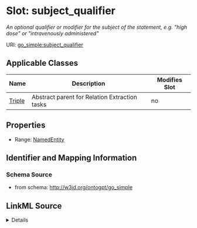 

# Slot: subject_qualifier


_An optional qualifier or modifier for the subject of the statement, e.g. "high dose" or "intravenously administered"_



URI: [go_simple:subject_qualifier](http://w3id.org/ontogpt/go_simplesubject_qualifier)



<!-- no inheritance hierarchy -->





## Applicable Classes

| Name | Description | Modifies Slot |
| --- | --- | --- |
| [Triple](Triple.md) | Abstract parent for Relation Extraction tasks |  no  |







## Properties

* Range: [NamedEntity](NamedEntity.md)





## Identifier and Mapping Information







### Schema Source


* from schema: http://w3id.org/ontogpt/go_simple




## LinkML Source

<details>
```yaml
name: subject_qualifier
description: An optional qualifier or modifier for the subject of the statement, e.g.
  "high dose" or "intravenously administered"
from_schema: http://w3id.org/ontogpt/go_simple
rank: 1000
alias: subject_qualifier
owner: Triple
domain_of:
- Triple
range: NamedEntity

```
</details>